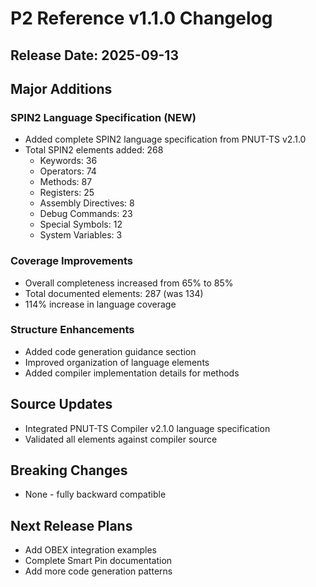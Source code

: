# P2 Reference v1.1.0 Changelog

## Release Date: 2025-09-13

## Major Additions

### SPIN2 Language Specification (NEW)
- Added complete SPIN2 language specification from PNUT-TS v2.1.0
- Total SPIN2 elements added: 268
  - Keywords: 36
  - Operators: 74
  - Methods: 87
  - Registers: 25
  - Assembly Directives: 8
  - Debug Commands: 23
  - Special Symbols: 12
  - System Variables: 3

### Coverage Improvements
- Overall completeness increased from 65% to 85%
- Total documented elements: 287 (was 134)
- 114% increase in language coverage

### Structure Enhancements
- Added code generation guidance section
- Improved organization of language elements
- Added compiler implementation details for methods

## Source Updates
- Integrated PNUT-TS Compiler v2.1.0 language specification
- Validated all elements against compiler source

## Breaking Changes
- None - fully backward compatible

## Next Release Plans
- Add OBEX integration examples
- Complete Smart Pin documentation
- Add more code generation patterns
